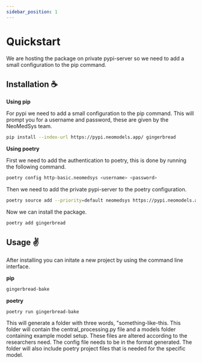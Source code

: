 ```yaml
---
sidebar_position: 1
---
```


# Quickstart

We are hosting the package on private pypi-server so we need to add a small configuration to the pip command.

## Installation ☕

**Using pip**

For pypi we need to add a small configuration to the pip command. This will prompt you for a username and password, these are given by the NeoMedSys team.

```bash title="~bash"
pip install --index-url https://pypi.neomodels.app/ gingerbread
```

**Using poetry**

First we need to add the authentication to poetry, this is done by running the following command.

```bash title="~bash"
poetry config http-basic.neomedsys <username> <password>
```

Then we need to add the private pypi-server to the poetry configuration.

```bash title="~bash"
poetry source add --priority=default neomedsys https://pypi.neomodels.app
```

Now we can install the package.

```bash title="~bash"
poetry add gingerbread
```

## Usage ✌

After installing you can initate a new project by using the command line interface.

**pip**
```bash title="~bash"
gingerbread-bake
```

**poetry**
```bash title="~bash"
poetry run gingerbread-bake
```

This will generate a folder with three words, "something-like-this. This folder will contain the central_processing.py file and a models folder containing example model setup. These files are altered according to the researchers need. The config file needs to be in the format generated. The folder will also include poetry project files that is needed for the specific model.